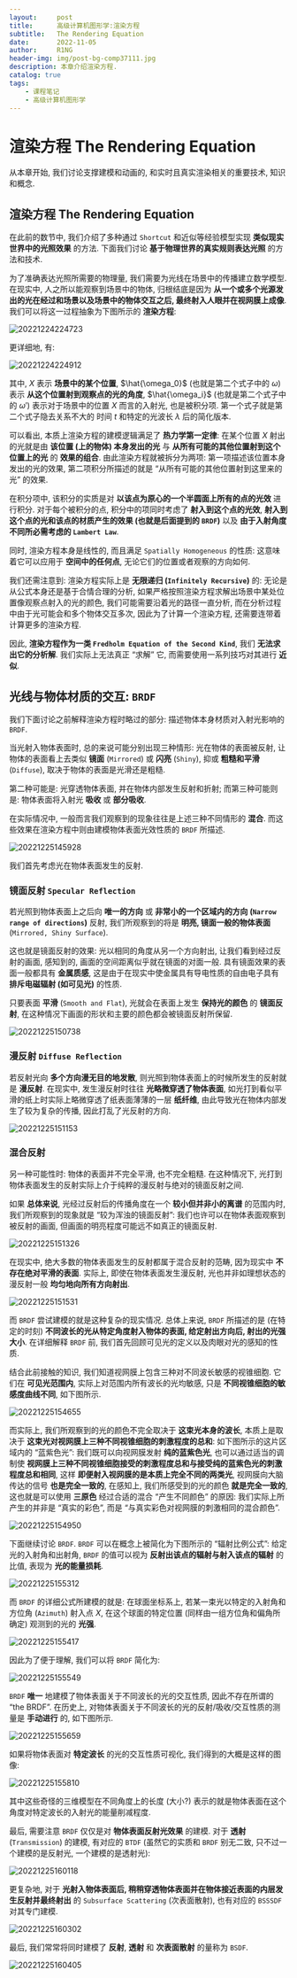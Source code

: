```yaml
---
layout:     post
title:      高级计算机图形学:渲染方程
subtitle:   The Rendering Equation
date:       2022-11-05
author:     R1NG
header-img: img/post-bg-comp37111.jpg
description: 本章介绍渲染方程.
catalog: true
tags:
    - 课程笔记
    - 高级计算机图形学
---
```


# 渲染方程 The Rendering Equation

从本章开始, 我们讨论支撑建模和动画的, 和实时且真实渲染相关的重要技术, 知识和概念. 

## 渲染方程 The Rendering Equation

在此前的数节中, 我们介绍了多种通过 `Shortcut` 和近似等经验模型实现 **类似现实世界中的光照效果** 的方法. 下面我们讨论 **基于物理世界的真实规则表达光照** 的方法和技术. 

为了准确表达光照所需要的物理量, 我们需要为光线在场景中的传播建立数学模型. 在现实中, 人之所以能观察到场景中的物体, 归根结底是因为 **从一个或多个光源发出的光在经过和场景以及场景中的物体交互之后, 最终射入人眼并在视网膜上成像**. 我们可以将这一过程抽象为下图所示的 **渲染方程**:

![20221224224723](https://cdn.jsdelivr.net/gh/KirisameR/KirisameR.github.io/img/blogpost_images/20221224224723.png)

更详细地, 有:

![20221224224912](https://cdn.jsdelivr.net/gh/KirisameR/KirisameR.github.io/img/blogpost_images/20221224224912.png)

其中, $X$ 表示 **场景中的某个位置**, $\hat{\omega_0}$ (也就是第二个式子中的 $\omega$) 表示 **从这个位置射到观察点的光的角度**, $\hat{\omega_i}$ (也就是第二个式子中的 $\omega'$) 表示对于场景中的位置 $X$ 而言的入射光, 也是被积分项. 第一个式子就是第二个式子隐去关系不大的 时间 $t$ 和特定的光波长 $\lambda$ 后的简化版本. 

可以看出, 本质上渲染方程的建模逻辑满足了 **热力学第一定律**: 在某个位置 $X$ 射出的光就是由 **该位置 (上的物体) 本身发出的光** 与 **从所有可能的其他位置射到这个位置上的光** 的 **效果的组合**. 由此渲染方程就被拆分为两项: 第一项描述该位置本身发出的光的效果, 第二项积分所描述的就是 “从所有可能的其他位置射到这里来的光” 的效果. 

在积分项中, 该积分的实质是对 **以该点为原心的一个半圆面上所有的点的光效** 进行积分. 对于每个被积分的点, 积分中的项同时考虑了 **射入到这个点的光效**, **射入到这个点的光和该点的材质产生的效果 (也就是后面提到的 `BRDF`)** 以及 **由于入射角度不同所必需考虑的 `Lambert Law`**.

同时, 渲染方程本身是线性的, 而且满足 `Spatially Homogeneous` 的性质: 这意味着它可以应用于 **空间中的任何点**, 无论它们的位置或者观察的方向如何.

我们还需注意到: 渲染方程实际上是 **无限递归 (`Infinitely Recursive`)** 的: 无论是从公式本身还是基于合情合理的分析, 如果严格按照渲染方程求解出场景中某处位置像观察点射入的光的颜色, 我们可能需要沿着光的路径一直分析, 而在分析过程中由于光可能会和多个物体交互多次, 因此为了计算一个渲染方程, 还需要连带着计算更多的渲染方程.

因此, **渲染方程作为一类 `Fredholm Equation of the Second Kind`**, 我们 **无法求出它的分析解**. 我们实际上无法真正 “求解” 它, 而需要使用一系列技巧对其进行 **近似**. 

## 光线与物体材质的交互: `BRDF`

我们下面讨论之前解释渲染方程时略过的部分: 描述物体本身材质对入射光影响的 `BRDF`.

当光射入物体表面时, 总的来说可能分别出现三种情形: 光在物体的表面被反射, 让物体的表面看上去类似 **镜面** (`Mirrored`) 或 **闪亮** (`Shiny`), 抑或 **粗糙和平滑** (`Diffuse`), 取决于物体的表面是光滑还是粗糙.

第二种可能是: 光穿透物体表面, 并在物体内部发生反射和折射; 而第三种可能则是: 物体表面将入射光 **吸收** 或 **部分吸收**. 

在实际情况中, 一般而言我们观察到的现象往往是上述三种不同情形的 **混合**. 而这些效果在渲染方程中则由建模物体表面光效性质的 `BRDF` 所描述.

![20221225145928](https://cdn.jsdelivr.net/gh/KirisameR/KirisameR.github.io/img/blogpost_images/20221225145928.png)

我们首先考虑光在物体表面发生的反射. 

### 镜面反射 `Specular Reflection`

若光照到物体表面上之后向 **唯一的方向** 或 **非常小的一个区域内的方向 (`Narrow range of directions`)** 反射, 我们所观察到的将是 **明亮, 镜面一般的物体表面** (`Mirrored, Shiny Surface`).

这也就是镜面反射的效果: 光以相同的角度从另一个方向射出, 让我们看到经过反射的画面, 感知到的, 画面的空间距离似乎就在镜面的对面一般. 具有镜面效果的表面一般都具有 **金属质感**, 这是由于在现实中使金属具有导电性质的自由电子具有 **排斥电磁辐射 (如可见光)** 的性质. 

只要表面 **平滑** (`Smooth and Flat`), 光就会在表面上发生 **保持光的颜色** 的 **镜面反射**, 在这种情况下画面的形状和主要的颜色都会被镜面反射所保留.

![20221225150738](https://cdn.jsdelivr.net/gh/KirisameR/KirisameR.github.io/img/blogpost_images/20221225150738.png)

### 漫反射 `Diffuse Reflection`

若反射光向 **多个方向漫无目的地发散**, 则光照到物体表面上的时候所发生的反射就是 **漫反射**. 在现实中, 发生漫反射时往往 **光略微穿透了物体表面**, 如光打到看似平滑的纸上时实际上略微穿透了纸表面薄薄的一层 **纸纤维**, 由此导致光在物体内部发生了较为复杂的传播, 因此打乱了光反射的方向.

![20221225151153](https://cdn.jsdelivr.net/gh/KirisameR/KirisameR.github.io/img/blogpost_images/20221225151153.png)

### 混合反射

另一种可能性时: 物体的表面并不完全平滑, 也不完全粗糙. 在这种情况下, 光打到物体表面发生的反射实际上介于纯粹的漫反射与绝对的镜面反射之间. 

如果 **总体来说**, 光经过反射后的传播角度在一个 **较小但并非小的离谱** 的范围内时, 我们所观察到的现象就是 “较为浑浊的镜面反射”: 我们也许可以在物体表面观察到被反射的画面, 但画面的明亮程度可能远不如真正的镜面反射. 

![20221225151326](https://cdn.jsdelivr.net/gh/KirisameR/KirisameR.github.io/img/blogpost_images/20221225151326.png)

在现实中, 绝大多数的物体表面发生的反射都属于混合反射的范畴, 因为现实中 **不存在绝对平滑的表面**. 实际上, 即使在物体表面发生漫反射, 光也并非如理想状态的漫反射一般 **均匀地向所有方向射出**.

![20221225151531](https://cdn.jsdelivr.net/gh/KirisameR/KirisameR.github.io/img/blogpost_images/20221225151531.png)

而 `BRDF` 尝试建模的就是这种复杂的现实情况. 总体上来说, `BRDF` 所描述的是 (在特定的时刻) **不同波长的光从特定角度射入物体的表面, 给定射出方向后, 射出的光强大小**. 在详细解释 `BRDF` 前, 我们首先回顾可见光的定义以及肉眼对光的感知的性质. 

结合此前接触的知识, 我们知道视网膜上包含三种对不同波长敏感的视锥细胞. 它们在 **可见光范围内**, 实际上对范围内所有波长的光均敏感, 只是 **不同视锥细胞的敏感度曲线不同**, 如下图所示. 

![20221225154655](https://cdn.jsdelivr.net/gh/KirisameR/KirisameR.github.io/img/blogpost_images/20221225154655.png)

而实际上, 我们所观察到的光的颜色不完全取决于 **这束光本身的波长**, 本质上是取决于 **这束光对视网膜上三种不同视锥细胞的刺激程度的总和**: 如下图所示的这片区域内的 “蓝紫色光”: 我们既可以向视网膜发射 **纯的蓝紫色光**, 也可以通过适当的调制使 **视网膜上三种不同视锥细胞接受的刺激程度总和与接受纯的蓝紫色光的刺激程度总和相同**, 这样 **即便射入视网膜的是本质上完全不同的两类光**, 视网膜向大脑传达的信号 **也是完全一致的**, 在感知上, 我们所感受到的光的颜色 **就是完全一致的**, 这也就是可以使用 **三原色** 经过合适的混合 “产生不同颜色” 的原因: 我们实际上所产生的并非是 “真实的彩色”, 而是 “与真实彩色对视网膜的刺激相同的混合颜色”.

![20221225154950](https://cdn.jsdelivr.net/gh/KirisameR/KirisameR.github.io/img/blogpost_images/20221225154950.png)

下面继续讨论 `BRDF`. `BRDF` 可以在概念上被简化为下图所示的 “辐射比例公式”: 给定光的入射角和出射角, `BRDF` 的值可以视为 **反射出该点的辐射与射入该点的辐射** 的比值, 表现为 **光的能量损耗**. 

![20221225155312](https://cdn.jsdelivr.net/gh/KirisameR/KirisameR.github.io/img/blogpost_images/20221225155312.png)

而 `BRDF` 的详细公式所建模的就是: 在球面坐标系上, 若某一束光以特定的入射角和方位角 (`Azimuth`) 射入点 $X$, 在这个球面的特定位置 (同样由一组方位角和偏角所确定) 观测到的光的 **光强**.

![20221225155417](https://cdn.jsdelivr.net/gh/KirisameR/KirisameR.github.io/img/blogpost_images/20221225155417.png)

因此为了便于理解, 我们可以将 `BRDF` 简化为:

![20221225155549](https://cdn.jsdelivr.net/gh/KirisameR/KirisameR.github.io/img/blogpost_images/20221225155549.png)

`BRDF` **唯一** 地建模了物体表面关于不同波长的光的交互性质, 因此不存在所谓的 “the BRDF”. 在历史上, 对物体表面关于不同波长的光的反射/吸收/交互性质的测量是 **手动进行** 的, 如下图所示. 

![20221225155659](https://cdn.jsdelivr.net/gh/KirisameR/KirisameR.github.io/img/blogpost_images/20221225155659.png)

如果将物体表面对 **特定波长** 的光的交互性质可视化, 我们得到的大概是这样的图像: 

![20221225155810](https://cdn.jsdelivr.net/gh/KirisameR/KirisameR.github.io/img/blogpost_images/20221225155810.png)

其中这些奇怪的三维模型在不同角度上的长度 (大小?) 表示的就是物体表面在这个角度对特定波长的入射光的能量削减程度. 

最后, 需要注意 `BRDF` 仅仅是对 **物体表面反射光效果** 的建模. 对于 **透射** (`Transmission`) 的建模, 有对应的 `BTDF` (虽然它的实质和 `BRDF` 别无二致, 只不过一个建模的是反射光, 一个建模的是透射光):

![20221225160118](https://cdn.jsdelivr.net/gh/KirisameR/KirisameR.github.io/img/blogpost_images/20221225160118.png)

更复杂地, 对于 **光射入物体表面后, 稍稍穿透物体表面并在物体接近表面的内层发生反射并最终射出** 的 `Subsurface Scattering` (次表面散射), 也有对应的 `BSSSDF` 对其专门建模. 

![20221225160302](https://cdn.jsdelivr.net/gh/KirisameR/KirisameR.github.io/img/blogpost_images/20221225160302.png)

最后, 我们常常将同时建模了 **反射**, **透射** 和 **次表面散射** 的量称为 `BSDF`.

![20221225160405](https://cdn.jsdelivr.net/gh/KirisameR/KirisameR.github.io/img/blogpost_images/20221225160405.png)